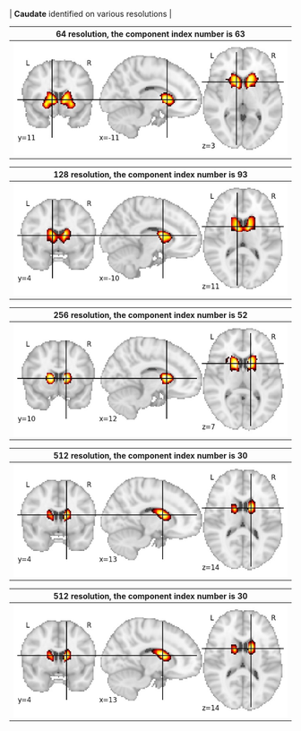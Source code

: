 


| **Caudate** identified on various resolutions |

| 64 resolution, the component index number is 63|  
|:---:|  
| ![Component 64](../64/final/63.jpg "From component 64: Caudate") |

| 128 resolution, the component index number is 93|  
|:---:|  
| ![Component 128](../128/final/93.jpg "From component 128: Caudate") |

| 256 resolution, the component index number is 52|  
|:---:|  
| ![Component 256](../256/final/52.jpg "From component 256: Caudate") |

| 512 resolution, the component index number is 30|  
|:---:|  
| ![Component 512](../512/final/30.jpg "From component 512: Caudate") |

| 512 resolution, the component index number is 30|  
|:---:|  
| ![Component 512](../512/final/30.jpg "From component 512: Caudate") |